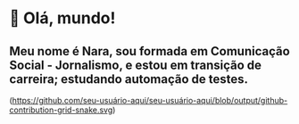 # :rainbow: Olá, mundo!
##  Meu nome é Nara, sou formada em Comunicação Social - Jornalismo, e estou em transição de carreira; estudando automação de testes.
(https://github.com/seu-usuário-aqui/seu-usuário-aqui/blob/output/github-contribution-grid-snake.svg)
